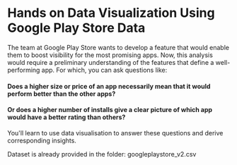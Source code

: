 
# Hands on Data Visualization Using Google Play Store Data 

The team at Google Play Store wants to develop a feature that would enable them to boost visibility for the most promising apps. Now, this analysis would require a preliminary understanding of the features that define a well-performing app. For which, you can ask questions like:

#### Does a higher size or price of an app necessarily mean that it would perform better than the other apps? 

#### Or does a higher number of installs give a clear picture of which app would have a better rating than others?

 You'll learn to use data visualisation to answer these questions and derive corresponding insights.

Dataset is already provided in the folder: googleplaystore_v2.csv